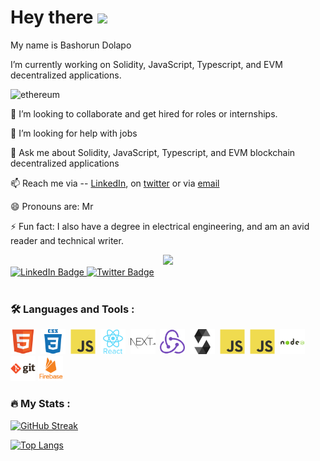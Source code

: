 <h1>
  Hey there
  <img src="https://media.giphy.com/media/hvRJCLFzcasrR4ia7z/giphy.gif" width="30px"/>
</h1>

My name is Bashorun Dolapo

I’m currently working on Solidity, JavaScript, Typescript, and EVM decentralized applications.

![ethereum](https://ethereum.org/static/28214bb68eb5445dcb063a72535bc90c/f51a3/hero.png)

👯 I’m looking to collaborate and get hired for roles or internships.

🤔 I’m looking for help with jobs

💬 Ask me about Solidity, JavaScript, Typescript, and EVM blockchain decentralized applications

📫 Reach me via -- [LinkedIn](https://www.linkedin.com/in/dolapo-bashorun-8b5164225/), on [twitter](https://twitter.com/the_transistorr) or via [email]()

😄 Pronouns are: Mr

⚡ Fun fact: I also have a degree in electrical engineering, and am an avid reader and technical writer.

<div id="header" align="center">
  <img src="https://media.giphy.com/media/M9gbBd9nbDrOTu1Mqx/giphy.gif" width="100"/>
</div>

<div id="badges">
  <a href="[my-linkedin-URL](https://www.linkedin.com/in/dolapo-bashorun-8b5164225/)">
    <img src="https://img.shields.io/badge/LinkedIn-blue?style=for-the-badge&logo=linkedin&logoColor=white" alt="LinkedIn Badge"/>
  </a>
  <a href="[my-twitter-URL](https://twitter.com/the_transistorr)">
    <img src="https://img.shields.io/badge/Twitter-blue?style=for-the-badge&logo=twitter&logoColor=white" alt="Twitter Badge"/>
  </a>
</div>

<img src="https://komarev.com/ghpvc/?username=codebydolapo&style=flat-square&color=blue" alt=""/>


### :hammer_and_wrench: Languages and Tools :

<div>
  <img src="https://github.com/devicons/devicon/blob/master/icons/html5/html5-original.svg" title="HTML5" alt="HTML" width="40" height="40"/>&nbsp;
  <img src="https://github.com/devicons/devicon/blob/master/icons/css3/css3-plain-wordmark.svg"  title="CSS3" alt="CSS" width="40" height="40"/>&nbsp;
  <img src="https://github.com/devicons/devicon/blob/master/icons/javascript/javascript-original.svg" title="JavaScript" alt="JavaScript" width="40" height="40"/>&nbsp;
  <img src="https://github.com/devicons/devicon/blob/master/icons/react/react-original-wordmark.svg" title="React" alt="React" width="40" height="40"/>&nbsp;
  <img src="https://github.com/devicons/devicon/blob/master/icons/nextjs/nextjs-original-wordmark.svg" title="Next Js" alt="Next" width="40" height="40"/>&nbsp;
    <img src="https://github.com/devicons/devicon/blob/master/icons/redux/redux-original.svg" title="Redux" alt="Redux " width="40" height="40"/>&nbsp;
  <img src="https://github.com/devicons/devicon/blob/master/icons/solidity/solidity-original.svg" title="Solidity" alt="Solidity" width="40" height="40"/>&nbsp;
  <img src="https://github.com/devicons/devicon/blob/master/icons/javascript/javascript-original.svg" title="Hardhat" alt="Hardhat" width="40" height="40"/>&nbsp;
  <img src="https://github.com/devicons/devicon/blob/master/icons/javascript/javascript-original.svg" title="Ethers" alt="Ethers" width="40" height="40"/>&nbsp;
  <img src="https://github.com/devicons/devicon/blob/master/icons/nodejs/nodejs-original-wordmark.svg" title="NodeJS" alt="NodeJS" width="40" height="40"/>&nbsp;
  <img src="https://github.com/devicons/devicon/blob/master/icons/git/git-original-wordmark.svg" title="Git" **alt="Git" width="40" height="40"/>
  <img src="https://github.com/devicons/devicon/blob/master/icons/firebase/firebase-plain-wordmark.svg" title="Firebase" alt="Firebase" width="40" height="40"/>&nbsp;
</div>


### :fire: My Stats :

[![GitHub Streak](http://github-readme-streak-stats.herokuapp.com?user=codebydolapo&theme=dark&background=000000)](https://git.io/streak-stats)

[![Top Langs](https://github-readme-stats.vercel.app/api/top-langs/?username=codebydolapo)](https://github.com/anuraghazra/github-readme-stats)



